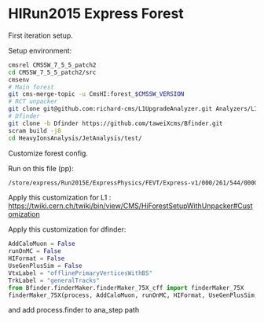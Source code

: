 # HIRun2015 Express Forest 

First iteration setup. 

Setup environment:
```bash
cmsrel CMSSW_7_5_5_patch2
cd CMSSW_7_5_5_patch2/src
cmsenv
# Main forest
git cms-merge-topic -u CmsHI:forest_$CMSSW_VERSION
# RCT unpacker
git clone git@github.com:richard-cms/L1UpgradeAnalyzer.git Analyzers/L1UpgradeAnalyzer
# Dfinder
git clone -b Dfinder https://github.com/taweiXcms/Bfinder.git
scram build -j8
cd HeavyIonsAnalysis/JetAnalysis/test/
```

Customize forest config.

Run on this file (pp):
```bash
/store/express/Run2015E/ExpressPhysics/FEVT/Express-v1/000/261/544/00000//22D08F8A-2E8D-E511-BF87-02163E011965.root
```

Apply this customization for L1 : https://twiki.cern.ch/twiki/bin/view/CMS/HiForestSetupWithUnpacker#Customization

Apply this customization for dfinder:
```python
AddCaloMuon = False
runOnMC = False
HIFormat = False
UseGenPlusSim = False
VtxLabel = "offlinePrimaryVerticesWithBS"
TrkLabel = "generalTracks"
from Bfinder.finderMaker.finderMaker_75X_cff import finderMaker_75X
finderMaker_75X(process, AddCaloMuon, runOnMC, HIFormat, UseGenPlusSim, VtxLabel, TrkLabel)
```
and add process.finder to ana_step path




